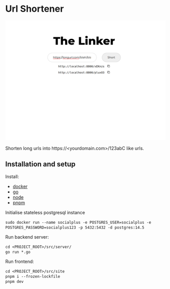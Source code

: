 # Url Shortener

![showcase](showcase.png)

Shorten long urls into https://<yourdomain.com>/123abC like urls.

## Installation and setup

Install:

- [docker](https://www.docker.com/)
- [go](https://go.dev/)
- [node](https://nodejs.org/en)
- [pnpm](https://pnpm.io/)

Initialise stateless postgresql instance

```
sudo docker run --name socialplus -e POSTGRES_USER=socialplus -e POSTGRES_PASSWORD=socialplus123 -p 5432:5432 -d postgres:14.5
```

Run backend server:

```
cd <PROJECT_ROOT>/src/server/
go run *.go
```

Run frontend:

```
cd <PROJECT_ROOT>/src/site
pnpm i --frozen-lockfile
pnpm dev
```
